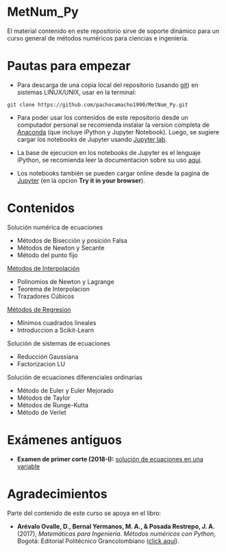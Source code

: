 # MetNum_Py
El material contenido en este repositorio sirve de soporte dinámico para un curso general de métodos numéricos para ciencias e ingeniería. 

# Pautas para empezar

* Para descarga de una copia local del repositorio (usando [git](https://git-scm.com/book/en/v2/Getting-Started-Installing-Git)) en sistemas LINUX/UNIX, usar en la terminal:
```
git clone https://github.com/pachocamacho1990/MetNum_Py.git
```
* Para poder usar los contenidos de este repositorio desde un computador personal se recomienda instalar la version completa de [Anaconda](https://conda.io/docs/user-guide/install/index.html) (que incluye iPython y Jupyter Notebook). Luego, se sugiere cargar los notebooks de Jupyter usando [Jupyter lab](http://jupyterlab.readthedocs.io/en/stable/getting_started/installation.html). 

* La base de ejecucion en los notebooks de Jupyter es el lenguaje iPython, se recomienda leer la documentacion sobre su uso [aquí](http://ipython.org/documentation.html).

* Los notebooks también se pueden cargar online desde la pagina de [Jupyter](http://jupyter.org) (en la opcion **Try it in your browser**). 

# Contenidos

Solución numérica de ecuaciones

* Métodos de Bisección y posición Falsa
* Métodos de Newton y Secante
* Método del punto fijo

[Métodos de Interpolación](https://github.com/pachocamacho1990/MetNum_Py/tree/master/Interpolacion)

* Polinomios de Newton y Lagrange
* Teorema de Interpolacion
* Trazadores Cúbicos

[Métodos de Regresion](https://github.com/pachocamacho1990/MetNum_Py/tree/master/Regresion)

* Mínimos cuadrados lineales
* Introduccion a Scikit-Learn
    
Solución de sistemas de ecuaciones

* Reducción Gaussiana
* Factorizacion LU

Solución de ecuaciones diferenciales ordinarias

* Método de Euler y Euler Mejorado
* Métodos de Taylor
* Métodos de Runge-Kutta
* Método de Verlet

# Exámenes antiguos
* **Examen de primer corte (2018-I):** [solución de ecuaciones en una variable](https://github.com/pachocamacho1990/MetNum_Py/blob/master/Examen_1/sol_1erParcial-2018-1.ipynb) 

# Agradecimientos
Parte del contenido de este curso se apoya en el libro: 

* **Arévalo Ovalle, D., Bernal Yermanos, M. A., & Posada Restrepo, J. A.** (2017), *Matemáticas para Ingeniería. Métodos numéricos con Python*, Bogotá: Editorial Politécnico Grancolombiano ([click aquí](http://editorial.poligran.edu.co/matematicas-para-ingenieria-metodos-numericos-con-python.html#.WtFfwyOZPOQ)). 
